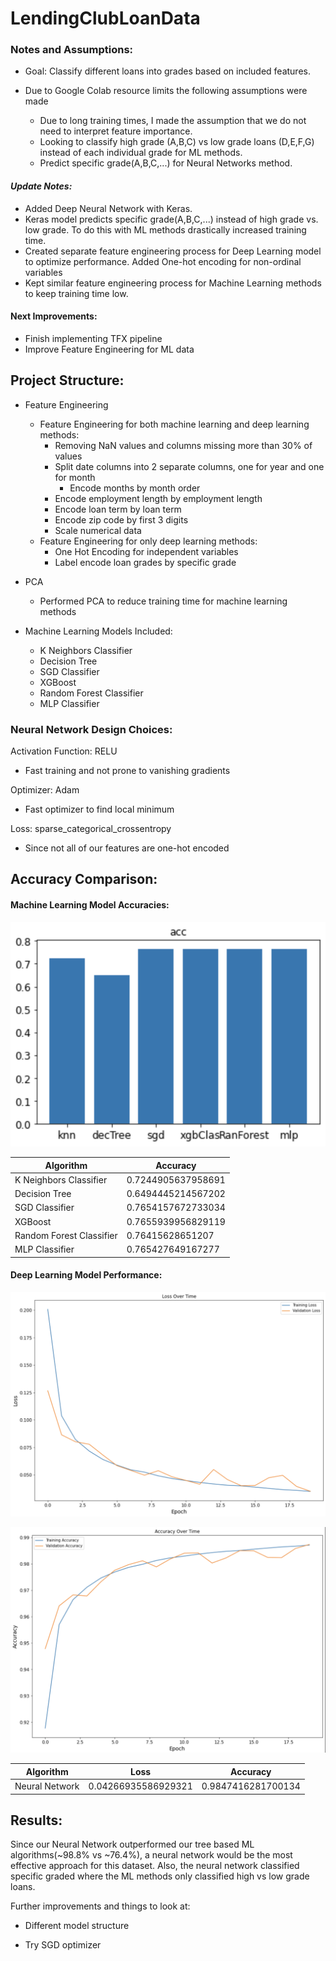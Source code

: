 # LendingClubLoanData

### Notes and Assumptions:

- Goal: Classify different loans into grades based on included features.

- Due to Google Colab resource limits the following assumptions were made
  - Due to long training times, I made the assumption that we do not need to interpret feature importance.
  - Looking to classify high grade (A,B,C) vs low grade loans (D,E,F,G) instead of each individual grade for ML methods.
  - Predict specific grade(A,B,C,...) for Neural Networks method.

#### *Update Notes:*

- Added Deep Neural Network with Keras.
- Keras model predicts specific grade(A,B,C,...) instead of high grade vs. low grade. To do this with ML methods drastically increased training time.
- Created separate feature engineering process for Deep Learning model to optimize performance. Added One-hot encoding for non-ordinal variables
- Kept similar feature engineering process for Machine Learning methods to keep training time low.

#### Next Improvements:
- Finish implementing TFX pipeline
- Improve Feature Engineering for ML data


## Project Structure:

- Feature Engineering
    - Feature Engineering for both machine learning and deep learning methods:
        - Removing NaN values and columns missing more than 30% of values
        - Split date columns into 2 separate columns, one for year and one for month
            - Encode months by month order
        - Encode employment length by employment length
        - Encode loan term by loan term
        - Encode zip code by first 3 digits
        - Scale numerical data
    - Feature Engineering for only deep learning methods:
        - One Hot Encoding for independent variables
        - Label encode loan grades by specific grade

- PCA
  - Performed PCA to reduce training time for machine learning methods

- Machine Learning Models Included:
    - K Neighbors Classifier
    - Decision Tree
    - SGD Classifier
    - XGBoost
    - Random Forest Classifier
    - MLP Classifier


### Neural Network Design Choices:
Activation Function: RELU
- Fast training and not prone to vanishing gradients

Optimizer: Adam
- Fast optimizer to find local minimum

Loss: sparse_categorical_crossentropy
- Since not all of our features are one-hot encoded


## Accuracy Comparison:

#### Machine Learning Model Accuracies:

![Machine Learning Models Accuracy](/assets/images/ml_accuracy.png)

| Algorithm | Accuracy |
| ----------- | ----------- |
| K Neighbors Classifier | 0.7244905637958691 |
| Decision Tree | 0.6494445214567202 |
| SGD Classifier | 0.7654157672733034 |
| XGBoost |  0.7655939956829119 |
| Random Forest Classifier | 0.76415628651207 |
| MLP Classifier | 0.765427649167277 |




#### Deep Learning Model Performance:

![Neural Network Loss](/assets/images/nn_loss.png)

![Neural Network Accuracy](/assets/images/nn_accuracy.png)

| Algorithm | Loss | Accuracy |
| ----------- | ----------- | ----------- |
| Neural Network | 0.04266935586929321 | 0.9847416281700134 |

## Results:
Since our Neural Network outperformed our tree based ML algorithms(~98.8% vs ~76.4%), a neural network would be the most effective approach for this dataset. Also, the neural network classified specific graded where the ML methods only classified high vs low grade loans.

Further improvements and things to look at:

- Different model structure

- Try SGD optimizer
